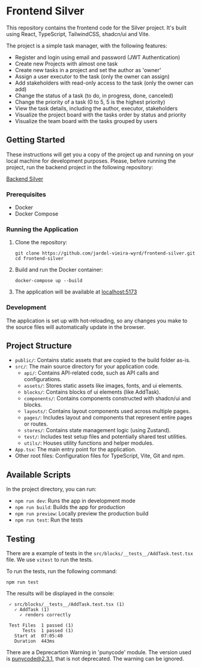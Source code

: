# Frontend Silver

This repository contains the frontend code for the Silver project. It's built using React, TypeScript, TailwindCSS, shadcn/ui and Vite.

The project is a simple task manager, with the following features:
- Register and login using email and password (JWT Authentication)
- Create new Projects with almost one task
- Create new tasks in a project and set the author as 'owner'
- Assign a user executor to the task (only the owner can assign)
- Add stakeholders with read-only access to the task (only the owner can add)
- Change the status of a task (to do, in progress, done, canceled)
- Change the priority of a task (0 to 5, 5 is the highest priority)
- View the task details, including the author, executor, stakeholders
- Visualize the project board with the tasks order by status and priority
- Visualize the team board with the tasks grouped by users

## Getting Started

These instructions will get you a copy of the project up and running on your local machine for development purposes.
Please, before running the project, run the backend project in the following repository:

[Backend Silver](https://github.com/jardel-vieira-wyrd/backend-silver)

### Prerequisites

- Docker
- Docker Compose

### Running the Application

1. Clone the repository:
   ```
   git clone https://github.com/jardel-vieira-wyrd/frontend-silver.git
   cd frontend-silver
   ```

2. Build and run the Docker container:
   ```
   docker-compose up --build
   ```

3. The application will be available at [localhost:5173](http://localhost:5173)

### Development

The application is set up with hot-reloading, so any changes you make to the source files will automatically update in the browser.

## Project Structure

- `public/`: Contains static assets that are copied to the build folder as-is.
- `src/`: The main source directory for your application code.
  - `api/`: Contains API-related code, such as API calls and configurations.
  - `assets/`: Stores static assets like images, fonts, and ui elements.
  - `blocks/`: Contains blocks of ui elements (like AddTask).
  - `components/`: Contains components constructed with shadcn/ui and blocks.
  - `layouts/`: Contains layout components used across multiple pages.
  - `pages/`: Includes layout and components that represent entire pages or routes.
  - `stores/`: Contains state management logic (using Zustand).
  - `test/`: Includes test setup files and potentially shared test utilities.
  - `utils/`: Houses utility functions and helper modules.
- `App.tsx`: The main entry point for the application.
- Other root files: Configuration files for TypeScript, Vite, Git and npm.

## Available Scripts

In the project directory, you can run:

- `npm run dev`: Runs the app in development mode
- `npm run build`: Builds the app for production
- `npm run preview`: Locally preview the production build
- `npm run test`: Run the tests

## Testing

There are a example of tests in the `src/blocks/__tests__/AddTask.test.tsx` file. 
We use `vitest` to run the tests.

To run the tests, run the following command:

```
npm run test
```

The results will be displayed in the console:

```
 ✓ src/blocks/__tests__/AddTask.test.tsx (1)
   ✓ AddTask (1)
     ✓ renders correctly

 Test Files  1 passed (1)
      Tests  1 passed (1)
   Start at  07:05:40
   Duration  443ms
```
There are a Deprecartion Warning in 'punycode' module.
The version used is punycode@2.3.1, that is not deprecated.
The warning can be ignored.